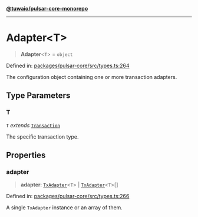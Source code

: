 [**@tuwaio/pulsar-core-monorepo**](../../../README.md)

***

# Adapter\<T\>

> **Adapter**\<`T`\> = `object`

Defined in: [packages/pulsar-core/src/types.ts:264](https://github.com/TuwaIO/pulsar-core/blob/581af0fd8f6d32e377a9308802bc37dd710e7877/packages/pulsar-core/src/types.ts#L264)

The configuration object containing one or more transaction adapters.

## Type Parameters

### T

`T` *extends* [`Transaction`](Transaction.md)

The specific transaction type.

## Properties

### adapter

> **adapter**: [`TxAdapter`](TxAdapter.md)\<`T`\> \| [`TxAdapter`](TxAdapter.md)\<`T`\>[]

Defined in: [packages/pulsar-core/src/types.ts:266](https://github.com/TuwaIO/pulsar-core/blob/581af0fd8f6d32e377a9308802bc37dd710e7877/packages/pulsar-core/src/types.ts#L266)

A single `TxAdapter` instance or an array of them.
